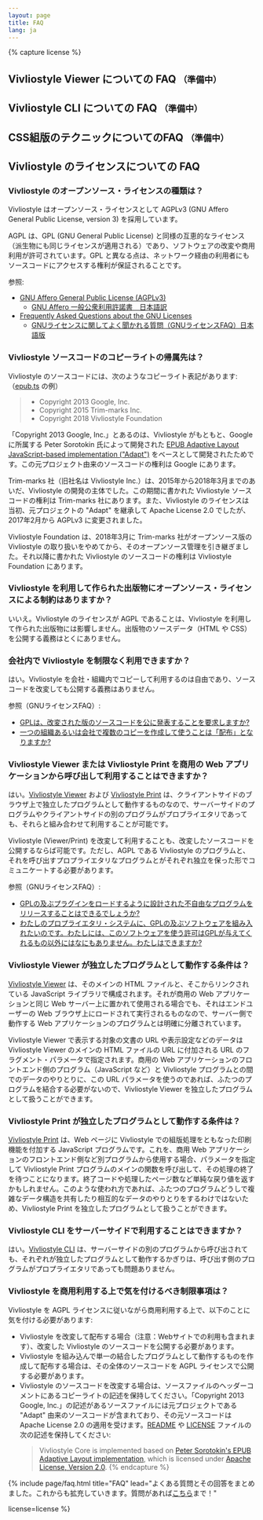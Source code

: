 ```yaml
---
layout: page
title: FAQ
lang: ja
---
```



{% capture license %}
## Vivliostyle Viewer についての FAQ <small>（準備中）</small>
## Vivliostyle CLI についての FAQ <small>（準備中）</small>
## CSS組版のテクニックについてのFAQ <small>（準備中）</small>

## Vivliostyle のライセンスについての FAQ

### Vivliostyle のオープンソース・ライセンスの種類は？

Vivliostyle はオープンソース・ライセンスとして AGPLv3 (GNU Affero General Public License, version 3) を採用しています。

AGPL は、GPL (GNU General Public License) と同様の互恵的なライセンス（派生物にも同じライセンスが適用される）であり、ソフトウェアの改変や商用利用が許可されています。GPL と異なる点は、ネットワーク経由の利用者にもソースコードにアクセスする権利が保証されることです。

参照:
- [GNU Affero General Public License (AGPLv3)](https://www.gnu.org/licenses/agpl-3.0.en.html)
  - [GNU Affero 一般公衆利用許諾書　日本語訳](http://gpl.mhatta.org/agpl.ja.html)
- [Frequently Asked Questions about the GNU Licenses](https://www.gnu.org/licenses/gpl-faq.en.html)
  - [GNUライセンスに関してよく聞かれる質問（GNUライセンスFAQ）日本語版](https://www.gnu.org/licenses/gpl-faq.ja.html)


### Vivliostyle ソースコードのコピーライトの帰属先は？

Vivliostyle のソースコードには、次のようなコピーライト表記があります:
（[epub.ts](https://github.com/vivliostyle/vivliostyle.js/blob/master/packages/core/src/vivliostyle/epub.ts) の例）

> * Copyright 2013 Google, Inc.
> * Copyright 2015 Trim-marks Inc.
> * Copyright 2018 Vivliostyle Foundation

「Copyright 2013 Google, Inc.」とあるのは、Vivliostyle がもともと、Google に所属する Peter Sorotokin 氏によって開発された [EPUB Adaptive Layout JavaScript-based implementation ("Adapt")](https://github.com/sorotokin/adaptive-layout) をベースとして開発されたためです。この元プロジェクト由来のソースコードの権利は Google にあります。

Trim-marks 社（旧社名は Vivliostyle Inc.）は、2015年から2018年3月までのあいだ、Vivliostyle の開発の主体でした。この期間に書かれた Vivliostyle ソースコードの権利は Trim-marks 社にあります。また、Vivliostyle のライセンスは当初、元プロジェクトの "Adapt" を継承して Apache License 2.0 でしたが、2017年2月から AGPLv3 に変更されました。

Vivliostyle Foundation は、2018年3月に Trim-marks 社がオープンソース版の Vivliostyle の取り扱いをやめてから、そのオープンソース管理を引き継ぎました。それ以降に書かれた Vivliostyle のソースコードの権利は Vivliostyle Foundation にあります。


### Vivliostyle を利用して作られた出版物にオープンソース・ライセンスによる制約はありますか？

いいえ。Vivliostyle のライセンスが AGPL であることは、Vivliostyle を利用して作られた出版物には影響しません。出版物のソースデータ（HTML や CSS）を公開する義務はとくにありません。


### 会社内で Vivliostyle を制限なく利用できますか？

はい。Vivliostyle を会社・組織内でコピーして利用するのは自由であり、ソースコードを改変しても公開する義務はありません。

参照（GNUライセンスFAQ）:
- [GPLは、改変された版のソースコードを公に発表することを要求しますか?](https://www.gnu.org/licenses/gpl-faq.html#GPLRequireSourcePostedPublic)
- [一つの組織あるいは会社で複数のコピーを作成して使うことは「配布」となりますか?](https://www.gnu.org/licenses/gpl-faq.html#InternalDistribution)


### Vivliostyle Viewer または Vivliostyle Print を商用の Web アプリケーションから呼び出して利用することはできますか？

はい。[Vivliostyle Viewer](https://github.com/vivliostyle/vivliostyle.js/tree/master/packages/viewer) および [Vivliostyle Print](https://github.com/vivliostyle/vivliostyle-print) は、クライアントサイドのブラウザ上で独立したプログラムとして動作するものなので、サーバーサイドのプログラムやクライアントサイドの別のプログラムがプロプライエタリであっても、それらと組み合わせて利用することが可能です。

Vivliostyle (Viewer/Print) を改変して利用することも、改変したソースコードを公開するならば可能です。ただし、AGPL である Vivliostyle のプログラムと、それを呼び出すプロプライエタリなプログラムとがそれぞれ独立を保った形でコミュニケートする必要があります。

参照（GNUライセンスFAQ）:
- [GPLの及ぶプラグインをロードするように設計された不自由なプログラムをリリースすることはできるでしょうか?](https://www.gnu.org/licenses/gpl-faq.html#NFUseGPLPlugins)
- [わたしのプロプライエタリ・システムに、GPLの及ぶソフトウェアを組み入れたいのです。わたしには、このソフトウェアを使う許可はGPLが与えてくれるもの以外にはなにもありません。わたしはできますか?](https://www.gnu.org/licenses/gpl-faq.html#GPLInProprietarySystem)


### Vivliostyle Viewer が独立したプログラムとして動作する条件は？

[Vivliostyle Viewer](https://github.com/vivliostyle/vivliostyle.js/tree/master/packages/viewer) は、そのメインの HTML ファイルと、そこからリンクされている JavaScript ライブラリで構成されます。それが商用の Web アプリケーションと同じ Web サーバー上に置かれて使用される場合でも、それはエンドユーザーの Web ブラウザ上にロードされて実行されるものなので、サーバー側で動作する Web アプリケーションのプログラムとは明確に分離されています。

Vivliostyle Viewer で表示する対象の文書の URL や表示設定などのデータは Vivliostyle Viewer のメインの HTML ファイルの URL に付加される URL のフラグメント・パラメータで指定されます。商用の Web アプリケーションのフロントエンド側のプログラム（JavaScript など）と Vivliostyle プログラムとの間でのデータのやりとりに、この URL パラメータを使うのであれば、ふたつのプログラムを結合する必要がないので、Vivliostyle Viewer を独立したプログラムとして扱うことができます。


### Vivliostyle Print が独立したプログラムとして動作する条件は？

[Vivliostyle Print](https://github.com/vivliostyle/vivliostyle-print) は、Web ページに Vivliostyle での組版処理をともなった印刷機能を付加する JavaScript プログラムです。これを、商用 Web アプリケーションのフロントエンド側など別プログラムから使用する場合、パラメータを指定して Vivliostyle Print プログラムのメインの関数を呼び出して、その処理の終了を待つことになります。終了コードや処理したページ数など単純な戻り値を返すかもしれません。このような使われ方であれば、ふたつのプログラムどうしで複雑なデータ構造を共有したり相互的なデータのやりとりをするわけではないため、Vivliostyle Print を独立したプログラムとして扱うことができます。


### Vivliostyle CLI をサーバーサイドで利用することはできますか？

はい。[Vivliostyle CLI](https://github.com/vivliostyle/vivliostyle-cli) は、サーバーサイドの別のプログラムから呼び出されても、それぞれが独立したプログラムとして動作するかぎりは、呼び出す側のプログラムがプロプライエタリであっても問題ありません。


### Vivliostyle を商用利用する上で気を付けるべき制限事項は？

Vivliostyle を AGPL ライセンスに従いながら商用利用する上で、以下のことに気を付ける必要があります:

- Vivliostyle を改変して配布する場合（注意：Webサイトでの利用も含まれます）、改変した Vivliostyle のソースコードを公開する必要があります。
- Vivliostyle を組み込んで単一の結合したプログラムとして動作するものを作成して配布する場合は、その全体のソースコードを AGPL ライセンスで公開する必要があります。
- Vivliostyle のソースコードを改変する場合は、ソースファイルのヘッダーコメントにあるコピーライトの記述を保持してください。「Copyright 2013 Google, Inc.」の記述があるソースファイルには元プロジェクトである "Adapt" 由来のソースコードが含まれており、その元ソースコードは Apache License 2.0 の適用を受けます。[README](https://github.com/vivliostyle/vivliostyle.js/blob/master/README.md) や [LICENSE](https://github.com/vivliostyle/vivliostyle.js/blob/master/scripts/package-artifacts/LICENSE.md) ファイルの次の記述を保持してください:
    > Vivliostyle Core is implemented based on [Peter Sorotokin's EPUB Adaptive Layout implementation](https://github.com/sorotokin/adaptive-layout), which is licensed under [Apache License, Version 2.0](http://www.apache.org/licenses/LICENSE-2.0).
{% endcapture %}


{% include page/faq.html
  title="FAQ"
  lead="よくある質問とその回答をまとめました。これからも拡充していきます。質問があれば[こちら](/ja/community)まで！"

  license=license
%}

